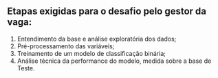 ## Etapas exigidas para o desafio pelo gestor da vaga:

1. Entendimento da base e análise exploratória dos dados;
2. Pré-processamento das variáveis;
3. Treinamento de um modelo de classificação binária;
4. Análise técnica da performance do modelo, medida sobre a base de Teste.